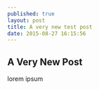 ```yaml
---
published: true
layout: post
title: A very new test post
date: 2015-08-27 16:15:56
---
```





## A Very New Post

lorem ipsum